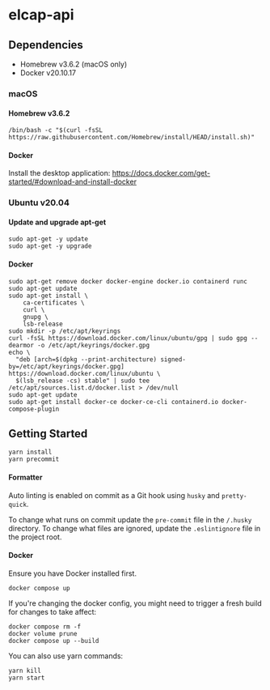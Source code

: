 # elcap-api

## Dependencies

- Homebrew v3.6.2 (macOS only)
- Docker v20.10.17

### macOS

#### Homebrew v3.6.2

```
/bin/bash -c "$(curl -fsSL https://raw.githubusercontent.com/Homebrew/install/HEAD/install.sh)"
```

#### Docker

Install the desktop application: https://docs.docker.com/get-started/#download-and-install-docker

### Ubuntu v20.04

#### Update and upgrade apt-get

```
sudo apt-get -y update
sudo apt-get -y upgrade
```

#### Docker

```
sudo apt-get remove docker docker-engine docker.io containerd runc
sudo apt-get update
sudo apt-get install \
    ca-certificates \
    curl \
    gnupg \
    lsb-release
sudo mkdir -p /etc/apt/keyrings
curl -fsSL https://download.docker.com/linux/ubuntu/gpg | sudo gpg --dearmor -o /etc/apt/keyrings/docker.gpg
echo \
  "deb [arch=$(dpkg --print-architecture) signed-by=/etc/apt/keyrings/docker.gpg] https://download.docker.com/linux/ubuntu \
  $(lsb_release -cs) stable" | sudo tee /etc/apt/sources.list.d/docker.list > /dev/null
sudo apt-get update
sudo apt-get install docker-ce docker-ce-cli containerd.io docker-compose-plugin
```

## Getting Started

```
yarn install
yarn precommit
```

#### Formatter

Auto linting is enabled on commit as a Git hook using `husky` and `pretty-quick`.

To change what runs on commit update the `pre-commit` file in the `/.husky` directory. To change what files are ignored, update the `.eslintignore` file in the project root.

#### Docker

Ensure you have Docker installed first.

```
docker compose up
```

If you're changing the docker config, you might need to trigger a fresh build for changes to take affect:

```
docker compose rm -f
docker volume prune
docker compose up --build
```

You can also use yarn commands:

```
yarn kill
yarn start
```
